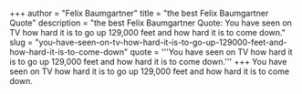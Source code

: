 +++
author = "Felix Baumgartner"
title = "the best Felix Baumgartner Quote"
description = "the best Felix Baumgartner Quote: You have seen on TV how hard it is to go up 129,000 feet and how hard it is to come down."
slug = "you-have-seen-on-tv-how-hard-it-is-to-go-up-129000-feet-and-how-hard-it-is-to-come-down"
quote = '''You have seen on TV how hard it is to go up 129,000 feet and how hard it is to come down.'''
+++
You have seen on TV how hard it is to go up 129,000 feet and how hard it is to come down.
